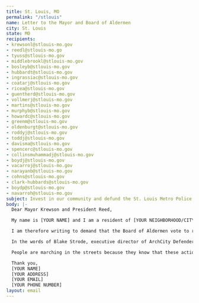 ```yaml
---
title: St. Louis, MO
permalink: "/stlouis"
name: Letter to the Mayor and Board of Aldermen
city: St. Louis
state: MO
recipients:
- krewsonl@stlouis-mo.gov
- reedl@stlouis-mo.go
- tyuss@stlouis-mo.gov
- middlebrookl@stlouis-mo.gov
- bosleyb@stlouis-mo.gov
- hubbardt@stlouis-mo.gov
- ingrassiac@stlouis-mo.gov
- coatarj@stlouis-mo.gov
- ricea@stlouis-mo.gov
- guentherd@stlouis-mo.gov
- vollmerj@stlouis-mo.gov
- martins@stlouis-mo.gov
- murphyb@stlouis-mo.gov
- howardc@stlouis-mo.gov
- greenm@stlouis-mo.gov
- oldenburgt@stlouis-mo.gov
- roddyj@stlouis-mo.gov
- toddj@stlouis-mo.gov
- davisma@stlouis-mo.gov
- spencerc@stlouis-mo.gov
- collinsmuhammadj@stlouis-mo.gov
- boydj@stlouis-mo.gov
- vacarroj@stlouis-mo.gov
- narayanb@stlouis-mo.gov
- cohns@stlouis-mo.gov
- clark-hubbards@stlouis-mo.gov
- boydp@stlouis-mo.gov
- navarroh@stlouis-mo.gov
subject: Invest in our community and defund the St. Louis Metro Police Dept.
body: |-
  Dear Mayor Krewson and President Reed,

  My name is [YOUR NAME] and I am a resident of [YOUR NEIGHBORHOOD/CITY]. I am extremely concerned with the City of St. Louis’s inordinate investment in the Metropolitan Police Department of St. Louis (SLMPD) at the expense of critical youth, education, and health services. The budget for FY2021 explicitly states a goal to "increase the number of police officers to support public safety measures throughout the City", which I believe to be counterproductive to our shared goal of public safety.

  I am therefore writing to demand that the Board of Aldermen vote to reapportion funds allocated to the SLMPD to support evidence-based programs and services that, unlike increased police presence, promote the well-being of citizens and reduce crime. It is unacceptable to dedicate $140 million per year towards policing in the name of safety; the attack on undercover officer Luther Hall in 2017, and the text messages that were revealed in the subsequent indictment, definitively reveal a total lack of accountability for a police department that truly does not care about the safety and well-being of its residents. I do not believe that this incident reflects solely on the officers responsible, but on the department as a whole.

  In the words of Blake Strode, executive director of ArchCity Defenders, “Now is the time to defund policing and instead fund alternative, more-effective systems of safety and justice. We see in practice that robust investments in education, jobs, healthcare, stable housing, and public infrastructure are the only real antidotes to crime. All over the country, communities are building networks of mutual support and accountability to respond when harm occurs. The options are plentiful, from social workers to community organizers to crisis response teams. We must develop and embrace practices that prioritize our health, humanity, and collective wellbeing.”

  People are marching in the streets because they know that these actions will result in a healthier, more just society. I implore you to please listen to the needs of your constituents and take immediate action to address their concerns.

  Thank you,
  [YOUR NAME]
  [YOUR ADDRESS]
  [YOUR EMAIL]
  [YOUR PHONE NUMBER]
layout: email
---
```

